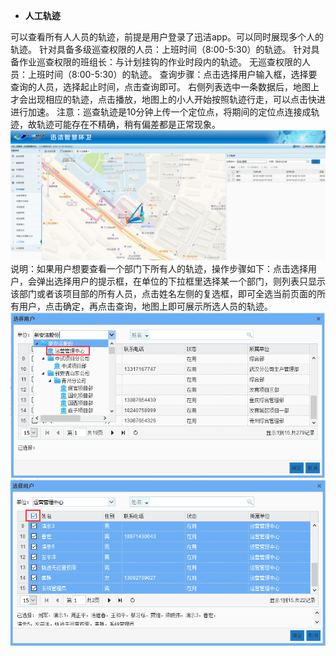 * **人工轨迹**
             
可以查看所有人人员的轨迹，前提是用户登录了迅洁app。可以同时展现多个人的轨迹。
针对具备多级巡查权限的人员：上班时间（8:00-5:30）的轨迹。
针对具备作业巡查权限的班组长：与计划挂钩的作业时段内的轨迹。
无巡查权限的人员：上班时间（8:00-5:30）的轨迹。
查询步骤：点击选择用户输入框，选择要查询的人员，选择起止时间，点击查询即可。
右侧列表选中一条数据后，地图上才会出现相应的轨迹，点击播放，地图上的小人开始按照轨迹行走，可以点击快进进行加速。
注意：巡查轨迹是10分钟上传一个定位点，将期间的定位点连接成轨迹，故轨迹可能存在不精确，稍有偏差都是正常现象。
![](images/1033.png)
说明：如果用户想要查看一个部门下所有人的轨迹，操作步骤如下：点击选择用户，会弹出选择用户的提示框，在单位的下拉框里选择某一个部门，则列表只显示该部门或者该项目部的所有人员，点击姓名左侧的复选框，即可全选当前页面的所有用户，点击确定，再点击查询，地图上即可展示所选人员的轨迹。
![](images/1034.png)
![](images/1035.png)